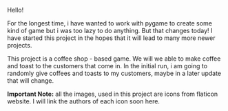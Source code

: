 Hello!

For the longest time, i have wanted to work with pygame to create some kind of game but i was too lazy to do anything. But that changes today! I have started this project in the hopes that it will lead to many more newer projects.

This project is a coffee shop - based game. We will we able to make coffee and toast to the customers that come in. In the initial run, i am going to randomly give coffees and toasts to my customers, maybe in a later update that will change.

**Important Note:** all the images, used in this project are icons from flaticon website. I will link the authors of each icon soon here.
